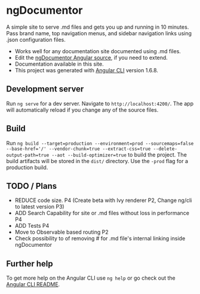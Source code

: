 # ngDocumentor


A simple site to serve .md files and gets you up and running in 10 minutes. 
Pass brand name, top navigation menus, and sidebar navigation links using .json configuration files.

* Works well for any documentation site documented using .md files.
* Edit the [ngDocumentor Angular source](https://github.com/ngDocumentor/ngDocumentor), if you need to extend.
* Documentation available in this site.
* This project was generated with [Angular CLI](https://github.com/angular/angular-cli) version 1.6.8.


## Development server

Run `ng serve` for a dev server. Navigate to `http://localhost:4200/`. The app will automatically reload if you change any of the source files.


## Build

Run `ng build --target=production --environment=prod --sourcemaps=false --base-href='/' --vendor-chunk=true --extract-css=true --delete-output-path=true --aot --build-optimizer=true` to build the project. The build artifacts will be stored in the `dist/` directory. Use the `-prod` flag for a production build.

## TODO / Plans

* REDUCE code size. P4 (Create beta with Ivy renderer P2, Change ng/cli to latest version P3)
* ADD Search Capability for site or .md files without loss in performance P4
* ADD Tests P4
* Move to Observable based routing P2
* Check possibility to of removing # for .md file's internal linking inside ngDocumentor

## Further help

To get more help on the Angular CLI use `ng help` or go check out the [Angular CLI README](https://github.com/angular/angular-cli/blob/master/README.md).
